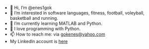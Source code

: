 - 👋 Hi, I’m @enes1gok
- 👀 I’m interested in software languages, fitness, football, voleyball, basketball and running.
- 🌱 I’m currently learning MATLAB and Python.
- 💞️ I love programming with Python.
- 📫 How to reach me: via gokenes@yahoo.com
- My Linkedln account is [here](https://www.linkedin.com/in/enesgok/)
<!---
enes1gok/enes1gok is a ✨ special ✨ repository because its `README.md` (this file) appears on your GitHub profile.
You can click the Preview link to take a look at your changes.
--->
